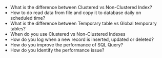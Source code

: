 - What is the difference between Clustered vs Non-Clustered Index?
- How to do read data from file and copy it to database daily on scheduled time?
- What is the difference between Temporary table vs Global temporary tables?
- When do you use Clustered vs Non-Clustered Indexes
- How do you log when a new record is inserted, updated or deleted?
- How do you improve the performance of SQL Query?
- How do you Identify the performance issue?